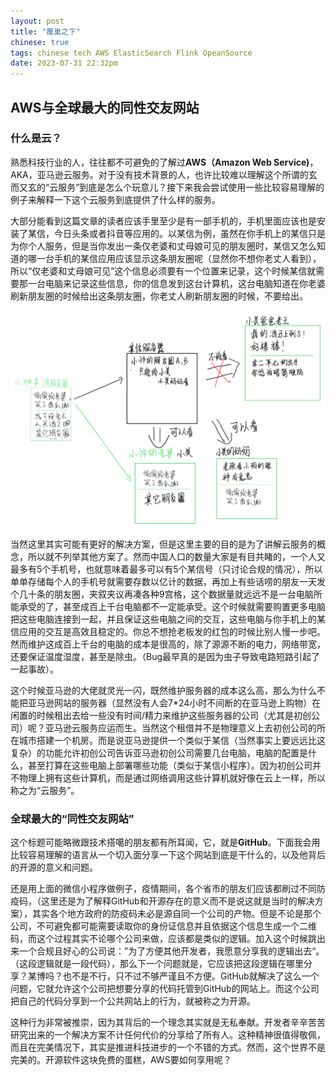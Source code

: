 ```yaml
---
layout: post
title: "覆巢之下"
chinese: true
tags: chinese tech AWS ElasticSearch Flink OpeanSource
date: 2023-07-31 22:32pm
---
```

## AWS与全球最大的同性交友网站
### 什么是云？
  熟悉科技行业的人，往往都不可避免的了解过**AWS（Amazon Web Service)**，AKA，亚马逊云服务。对于没有技术背景的人，也许比较难以理解这个所谓的玄而又玄的“云服务”到底是怎么个玩意儿？接下来我会尝试使用一些比较容易理解的例子来解释一下这个云服务到底提供了什么样的服务。

  大部分能看到这篇文章的读者应该手里至少是有一部手机的，手机里面应该也是安装了某信，今日头条或者抖音等应用的。以某信为例，虽然在你手机上的某信只是为你个人服务，但是当你发出一条仅老婆和丈母娘可见的朋友圈时，某信又怎么知道的哪一台手机的某信应用应该显示这条朋友圈呢（显然你不想你老丈人看到），所以“仅老婆和丈母娘可见”这个信息必须要有一个位置来记录，这个时候某信就需要那一台电脑来记录这些信息，你的信息发到这台计算机，这台电脑知道在你老婆刷新朋友圈的时候给出这条朋友圈，你老丈人刷新朋友圈的时候，不要给出。
  
  ![流程图][流程图]
  
  当然这里其实可能有更好的解决方案，但是这里主要的目的是为了讲解云服务的概念，所以就不列举其他方案了。然而中国人口的数量大家是有目共睹的，一个人又最多有5个手机号，也就意味着最多可以有5个某信号（只讨论合规的情况），所以单单存储每个人的手机号就需要存数以亿计的数据，再加上有些话唠的朋友一天发个几十条的朋友圈，夹叙夹议再凑各种9宫格，这个数据量就远远不是一台电脑所能承受的了，甚至成百上千台电脑都不一定能承受。这个时候就需要购置更多电脑把这些电脑连接到一起，并且保证这些电脑之间的交互，这些电脑与你手机上的某信应用的交互是高效且稳定的。你总不想抢老板发的红包的时候比别人慢一步吧。然而维护这成百上千台的电脑的成本是很高的，除了源源不断的电力，网络带宽，还要保证温度湿度，甚至是除虫。（Bug最早真的是因为虫子导致电路短路引起了一起事故）。

  这个时候亚马逊的大佬就灵光一闪，既然维护服务器的成本这么高，那么为什么不能把亚马逊网站的服务器（显然没有人会7*24小时不间断的在亚马逊上购物）在闲置的时候租出去给一些没有时间/精力来维护这些服务器的公司（尤其是初创公司）呢？亚马逊云服务应运而生。当然这个租借并不是物理意义上去初创公司的所在城市搭建一个机房。而是说亚马逊提供一个类似于某信（当然事实上要远远比这复杂）的功能允许初创公司告诉亚马逊初创公司需要几台电脑，电脑的配置是什么，甚至打算在这些电脑上部署哪些功能（类似于某信小程序）。因为初创公司并不物理上拥有这些计算机，而是通过网络调用这些计算机就好像在云上一样，所以称之为“云服务”。

### 全球最大的“同性交友网站”

这个标题可能略微跟技术搭噶的朋友都有所耳闻，它，就是**GitHub**。下面我会用比较容易理解的语言从一个切入面分享一下这个网站到底是干什么的，以及他背后的开源的意义和问题。

还是用上面的微信小程序做例子，疫情期间，各个省市的朋友们应该都刷过不同防疫码，（这里还是为了解释GitHub和开源存在的意义而不是说这就是当时的解决方案），其实各个地方政府的防疫码未必是源自同一个公司的产物。但是不论是那个公司，不可避免都可能需要读取你的身份证信息并且依据这个信息生成一个二维码，而这个过程其实不论哪个公司来做，应该都是类似的逻辑。加入这个时候跳出来一个合规且好心的公司说：”为了方便其他开发者，我愿意分享我的逻辑出去“。（这段逻辑就是一段代码），那么下一个问题就是，它应该把这段逻辑在哪里分享？某博吗？也不是不行，只不过不够严谨且不方便。GitHub就解决了这么一个问题，它就允许这个公司把想要分享的代码托管到GitHub的网站上。而这个公司把自己的代码分享到一个公共网站上的行为，就被称之为开源。

这种行为非常被推崇，因为其背后的一个理念其实就是无私奉献。开发者辛辛苦苦研究出来的一个解决方案不计任何代价的分享给了所有人。这种精神很值得敬佩，而且在完美情况下，其实是推进科技进步的一个不错的方式。然而，这个世界不是完美的。开源软件这块免费的蛋糕，AWS要如何享用呢？

[流程图]: /assets/images/undercover1.png